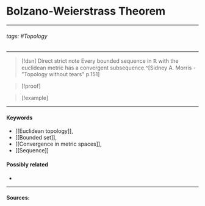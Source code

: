 # Bolzano-Weierstrass Theorem
***
###### tags: #Topology 
***
>[!dsn] Direct strict note
>Every bounded sequence in $\mathbb{R}$ with the euclidean metric has a convergent subsequence.^[Sidney A. Morris - "Topology without tears" p.151]

>[!proof]
>

>[!example] 
>
***
#### Keywords
- [[Euclidean topology]],
- [[Bounded set]],
- [[Convergence in metric spaces]],
- [[Sequence]]
#### Possibly related
- 
***
#### Sources: